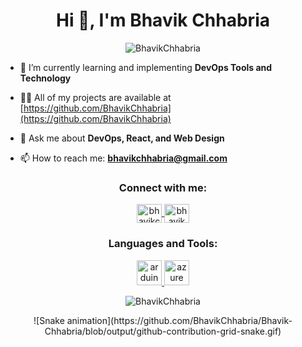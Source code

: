 <h1 align="center">Hi 👋, I'm Bhavik Chhabria</h1>

<p align="center">
  <img src="https://komarev.com/ghpvc/?username=BhavikChhabria&label=Profile%20views&color=0e75b6&style=flat" alt="BhavikChhabria" />
</p>

- 🌱 I’m currently learning and implementing **DevOps Tools and Technology**

- 👨‍💻 All of my projects are available at [https://github.com/BhavikChhabria](https://github.com/BhavikChhabria)

- 💬 Ask me about **DevOps, React, and Web Design**

- 📫 How to reach me: **bhavikchhabria@gmail.com**

<h3 align="center">Connect with me:</h3>
<p align="center">
  <a href="https://twitter.com/bhavikchhabria" target="_blank">
    <img align="center" src="https://raw.githubusercontent.com/rahuldkjain/github-profile-readme-generator/master/src/images/icons/Social/twitter.svg" alt="bhavikchhabria" height="30" width="40" />
  </a>
  <a href="https://linkedin.com/in/bhavik-chhabria-4214071b2/" target="_blank">
    <img align="center" src="https://raw.githubusercontent.com/rahuldkjain/github-profile-readme-generator/master/src/images/icons/Social/linked-in-alt.svg" alt="bhavik chhabria" height="30" width="40" />
  </a>
</p>

<h3 align="center">Languages and Tools:</h3>
<p align="center">
  <a href="https://www.arduino.cc/" target="_blank" rel="noreferrer"> 
    <img src="https://cdn.worldvectorlogo.com/logos/arduino-1.svg" alt="arduino" width="40" height="40"/> 
  </a> 
  <a href="https://azure.microsoft.com/en-in/" target="_blank" rel="noreferrer"> 
    <img src="https://www.vectorlogo.zone/logos/microsoft_azure/microsoft_azure-icon.svg" alt="azure" width="40" height="40"/> 
  </a> 
  <!-- Add the rest of the tools here -->
</p>

<p align="center">
  <img src="https://github-readme-stats.vercel.app/api/top-langs?username=BhavikChhabria&show_icons=true&locale=en&layout=compact" alt="BhavikChhabria" />
</p>

<p align="center">
  ![Snake animation](https://github.com/BhavikChhabria/Bhavik-Chhabria/blob/output/github-contribution-grid-snake.gif)
</p>




